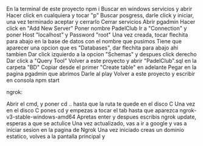 En la terminal de este proyecto npm i
Buscar en windows servicios y abrir 
Hacer click en cualquiera y tocar "p"
Buscar posgress, darle click y iniciar, una vez terminado aceptar y cerrarlo
Cerrar servicios 
Abrir pgadmin
Hacer click en "Add New Server"
Poner nombre PadelClub
Ir a "Connection" y poner Host "localhost" y Password "root"
Una vez creada, tocar flechita para abajo en la base de datos con el nombre que pusimos
Tiene que aparecer una opcion que es "Databases", dar flechita para abajo ahi tambien
Dar click izquierdo a la opcion "Schemas" y despues click derecho
Dar click a "Query Tool"
Volver a este proyecto y abrir "PadelClub".sql en la carpeta "BD"
Copiar desde el primer "Create table" en adelante
Pegar en la pagina pgadmin que abrimos
Darle al play
Volver a este proyecto y escribir en consola npm start 

ngrok:

Abrir el cmd, y poner cd .. hasta que la ruta te quede en el disco C
Una vez en el disco C pones cd y empezas a tocar el tab hasta que aparezca ngrok-v3-stable-windows-amd64
Apretas enter y despues escribis ngrok update, esperas a que se actulice
Una vez actualizado, vas a ir a google y vas a iniciar sesion en la pagina de Ngrok
Una vez iniciado creas un dominio estatico, volves a la pantalla principal y 